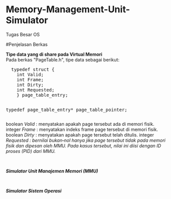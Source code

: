 # Memory-Management-Unit-Simulator
Tugas Besar OS

#Penjelasan Berkas
<p>
  <b>Tipe data yang di share pada Virtual Memori</b><br>
  Pada berkas "PageTable.h", tipe data sebagai berikut:
  <pre>
  typedef struct {
    int Valid;
    int Frame;
    int Dirty;
    int Requested;
    } page_table_entry;

  typedef page_table_entry* page_table_pointer;
  </pre>
  boolean <i>Valid</i> : menyatakan apakah page tersebut ada di memori fisik. 
  integer <i>Frame</i> : menyatakan indeks frame page tersebut di memori fisik.
  boolean <i>Dirty</i> : menyatakan apakah page tersebut telah ditulis. 
  integer <i>Requested<i> : bernilai bukan‐nol hanya jika page tersebut tidak pada memori fisik dan dipesan oleh MMU. Pada kasus tersebut, nilai ini diisi dengan ID proses (PID) dari MMU.
</p>
<br>
<p>
  <b>Simulator Unit Manajemen Memori (MMU)</b><br>
</p>
<br>
<p>
  <b>Simulator Sistem Operasi</b><br>
</p>
<br>
